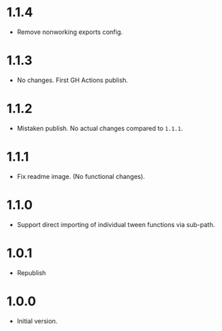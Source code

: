 # 1.1.4
- Remove nonworking exports config.

# 1.1.3
- No changes. First GH Actions publish.

# 1.1.2
- Mistaken publish. No actual changes compared to `1.1.1`.

# 1.1.1
- Fix readme image. (No functional changes).

# 1.1.0
- Support direct importing of individual tween functions via sub-path.

# 1.0.1
- Republish

# 1.0.0
- Initial version.
